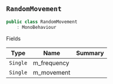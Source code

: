 ## `RandomMovement`

```csharp
public class RandomMovement
    : MonoBehaviour

```

Fields

| Type | Name | Summary | 
| --- | --- | --- | 
| `Single` | m_frequency |  | 
| `Single` | m_movement |  | 



